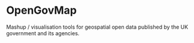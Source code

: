OpenGovMap
==========

Mashup / visualisation tools for geospatial open data published by the UK government and its agencies.
